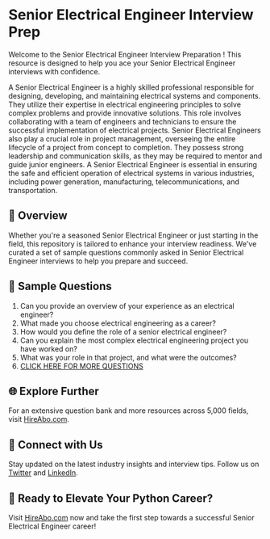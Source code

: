 # Senior Electrical Engineer Interview Prep

Welcome to the Senior Electrical Engineer Interview Preparation ! This resource is designed to help you ace your Senior Electrical Engineer interviews with confidence.

A Senior Electrical Engineer is a highly skilled professional responsible for designing, developing, and maintaining electrical systems and components. They utilize their expertise in electrical engineering principles to solve complex problems and provide innovative solutions. This role involves collaborating with a team of engineers and technicians to ensure the successful implementation of electrical projects. Senior Electrical Engineers also play a crucial role in project management, overseeing the entire lifecycle of a project from concept to completion. They possess strong leadership and communication skills, as they may be required to mentor and guide junior engineers. A Senior Electrical Engineer is essential in ensuring the safe and efficient operation of electrical systems in various industries, including power generation, manufacturing, telecommunications, and transportation.

## 🚀 Overview

Whether you're a seasoned Senior Electrical Engineer or just starting in the field, this repository is tailored to enhance your interview readiness. We've curated a set of sample questions commonly asked in Senior Electrical Engineer interviews to help you prepare and succeed.

## 📝 Sample Questions

1. Can you provide an overview of your experience as an electrical engineer?
2. What made you choose electrical engineering as a career?
3. How would you define the role of a senior electrical engineer?
4. Can you explain the most complex electrical engineering project you have worked on?
5. What was your role in that project, and what were the outcomes?
6. [CLICK HERE FOR MORE QUESTIONS](https://hireabo.com/job/3_2_1/Senior%20Electrical%20Engineer)

## 🌐 Explore Further

For an extensive question bank and more resources across 5,000 fields, visit [HireAbo.com](https://www.hireabo.com).

## 📱 Connect with Us

Stay updated on the latest industry insights and interview tips. Follow us on [Twitter](https://twitter.com/hireabo) and [LinkedIn](https://www.linkedin.com/in/hire-abo-3609972a8/).

## 🚀 Ready to Elevate Your Python Career?

Visit [HireAbo.com](https://www.hireabo.com) now and take the first step towards a successful Senior Electrical Engineer career!